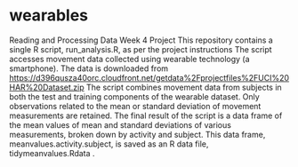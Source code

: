 # wearables
Reading and Processing Data Week 4 Project
This repository contains a single R script, run_analysis.R, as per the project instructions
The script accesses movement data collected using wearable technology (a smartphone). The data is downloaded from
https://d396qusza40orc.cloudfront.net/getdata%2Fprojectfiles%2FUCI%20HAR%20Dataset.zip
The script combines movement data from subjects in both the test and training components of the wearable dataset. Only observations related to the mean or standard deviation of movement measurements are retained. The final result of the script is a data frame of the mean values of mean and standard deviations of various measurements, broken down by activity and subject. This data frame, meanvalues.activity.subject, is saved as an R data file, tidymeanvalues.Rdata .
